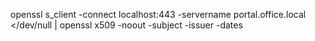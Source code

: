 openssl s_client -connect localhost:443 -servername portal.office.local </dev/null | openssl x509 -noout -subject -issuer -dates
